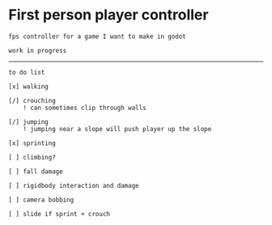 # First person player controller

    fps controller for a game I want to make in godot

    work in progress
___

    to do list

    [x] walking

    [/] crouching
        ! can sometimes clip through walls

    [/] jumping
        ! jumping near a slope will push player up the slope

    [x] sprinting

    [ ] climbing?

    [ ] fall damage

    [ ] rigidbody interaction and damage

    [ ] camera bobbing

    [ ] slide if sprint + crouch

